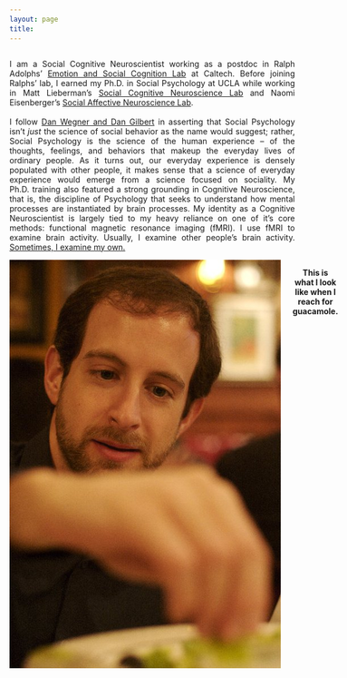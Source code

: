 ```yaml
---
layout: page
title: 
---
```


<div class="row" data-equalizer data-equalizer-mq="medium-up">
<div class="large-10 columns" data-equalizer-watch>
     <p align="justify">I am a Social Cognitive Neuroscientist working as a postdoc in Ralph Adolphs’ <a href="http://www.emotion.caltech.edu/" target="_blank">Emotion and Social Cognition Lab</a> at Caltech. Before joining Ralphs’ lab, I earned my Ph.D. in Social Psychology at UCLA while working in Matt Lieberman’s <a href="http://www.scn.ucla.edu/" target="_blank">Social Cognitive Neuroscience Lab</a> and Naomi Eisenberger’s <a href="http://sanlab.psych.ucla.edu/" target="_blank">Social Affective Neuroscience Lab</a>.<br><br>I follow <a href="http://scholar.harvard.edu/dwegner/publications/social-psychology%E2%80%93-science-human-experience" target="_blank">Dan Wegner and Dan Gilbert</a> in asserting that Social Psychology isn’t <em>just</em> the science of social behavior as the name would suggest; rather, Social Psychology is the science of the human experience – of the thoughts, feelings, and behaviors that makeup the everyday lives of ordinary people. As it turns out, our everyday experience is densely populated with other people, it makes sense that a science of everyday experience would emerge from a science focused on sociality. My Ph.D. training also featured a strong grounding in Cognitive Neuroscience, that is, the discipline of Psychology that seeks to understand how mental processes are instantiated by brain processes. My identity as a Cognitive Neuroscientist is largely tied to my heavy reliance on one of it’s core methods: functional magnetic resonance imaging (fMRI). I use fMRI to examine brain activity. Usually, I examine other people’s brain activity. <a href="http://www.spspblog.org/this-is-my-brain-on-social-cognition" target="_blank">Sometimes, I examine my own.</a></p>
</div>
<div class="large-2 columns hide-for-medium-down" data-equalizer-watch>
<img src="/public/img/spuntreach.jpg">
  <p align="center"><strong>This is what I look like when I reach for guacamole.</strong></p>
</div>

